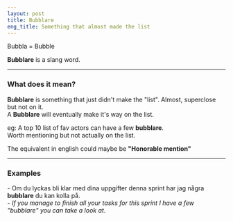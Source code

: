 ```yaml
---
layout: post
title: Bubblare
eng_title: Something that almost made the list
---
```


Bubbla = Bubble

**Bubblare** is a slang word.

----

### What does it mean?

**Bubblare** is something that just didn't make the "list". Almost, superclose but not on it.  
A **Bubblare** will eventually make it's way on the list.

eg: A top 10 list of fav actors can have a few **bubblare**.  
Worth mentioning but not actually on the list.

The equivalent in english could maybe be **"Honorable mention"**

----

### Examples

\- Om du lyckas bli klar med dina uppgifter denna sprint har jag några **bubblare** du kan kolla på.  
_\- If you manage to finish all your tasks for this sprint I have a few "bubblare" you can take a look at._
